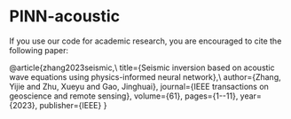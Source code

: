 # PINN-acoustic
If you use our code for academic research, you are encouraged to cite the following paper:

@article{zhang2023seismic,\\
  title={Seismic inversion based on acoustic wave equations using physics-informed neural network},\\
  author={Zhang, Yijie and Zhu, Xueyu and Gao, Jinghuai},
  journal={IEEE transactions on geoscience and remote sensing},
  volume={61},
  pages={1--11},
  year={2023},
  publisher={IEEE}
}
